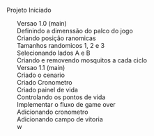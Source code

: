 Projeto Iniciado 
<ul>
Versao 1.0 (main) <br /> 
    Definindo a dimenssão do palco do jogo <br />
    Criando posição ranomicas  <br />
    Tamanhos randomicos 1, 2 e 3  <br />
    Selecionando lados A e B <br />
    Criando e removendo mosquitos a cada ciclo <br />
Versao 1.1 (main)  <br />
 Criado o cenario  <br />
 Criado Cronometro  <br />
 Criado painel de vida <br />
 Controlando os pontos de vida <br />
 Implementar o fluxo de game over <br />
 Adicionando cronometro <br />
 Adicionando campo de vitoria  <br />w

 

